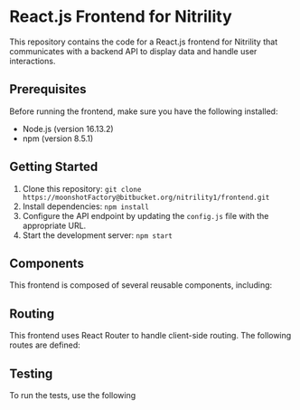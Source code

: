 # React.js Frontend for Nitrility

This repository contains the code for a React.js frontend for Nitrility that communicates with a backend API to display data and handle user interactions.

## Prerequisites

Before running the frontend, make sure you have the following installed:

- Node.js (version 16.13.2)
- npm (version 8.5.1)

## Getting Started

1. Clone this repository: `git clone https://moonshotFactory@bitbucket.org/nitrility1/frontend.git`
2. Install dependencies: `npm install`
3. Configure the API endpoint by updating the `config.js` file with the appropriate URL.
4. Start the development server: `npm start`

## Components

This frontend is composed of several reusable components, including:

## Routing

This frontend uses React Router to handle client-side routing. The following routes are defined:

## Testing

To run the tests, use the following